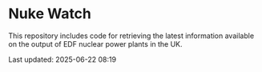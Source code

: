 # Nuke Watch

This repository includes code for retrieving the latest information available on the output of EDF nuclear power plants in the UK.

Last updated: 2025-06-22 08:19